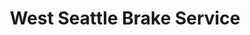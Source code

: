 ---
title: "West Seattle Brake Service"
url: /seattle/west-seattle-brake-service/
shop: car repair
---